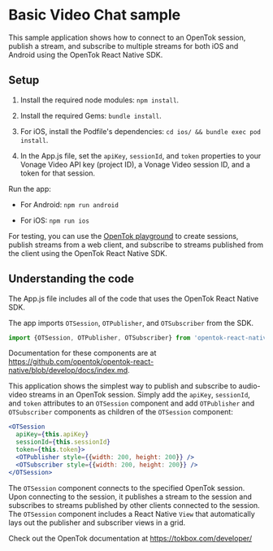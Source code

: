 # Basic Video Chat sample

This sample application shows how to connect to an OpenTok session, publish a stream, and subscribe to multiple streams for both iOS and Android using the OpenTok React Native SDK.

## Setup

1. Install the required node modules: `npm install`.

2. Install the required Gems: `bundle install`.

3. For iOS, install the Podfile's dependencies: `cd ios/ && bundle exec pod install`.

4. In the App.js file, set the `apiKey`, `sessionId`, and `token` properties to your Vonage Video API key (project ID), a Vonage Video session ID, and a token for that session.

Run the app:

* For Android: `npm run android`

* For iOS: `npm run ios`

For testing, you can use the [OpenTok playground](https://tokbox.com/developer/tools/playground/) to create sessions, publish streams from a web client, and subscribe to streams published from the client using the OpenTok React Native SDK.

## Understanding the code

The App.js file includes all of the code that uses the OpenTok React Native SDK.

The app imports `OTSession`, `OTPublisher`, and `OTSubscriber` from the SDK.

```js
import {OTSession, OTPublisher, OTSubscriber} from 'opentok-react-native';
```

Documentation for these components are at <https://github.com/opentok/opentok-react-native/blob/develop/docs/index.md>.

This application shows the simplest way to publish and subscribe to audio-video streams in an OpenTok session. Simply add the  `apiKey`, `sessionId`, and `token` attributes to an `OTSession` component and add `OTPublisher` and `OTSubscriber` components as children of the  `OTSession` component:

```jsx
<OTSession
  apiKey={this.apiKey}
  sessionId={this.sessionId}
  token={this.token}>
  <OTPublisher style={{width: 200, height: 200}} />
  <OTSubscriber style={{width: 200, height: 200}} />
</OTSession>
```

The `OTSession` component connects to the specified OpenTok session. Upon connecting to the session, it publishes a stream to the session and subscribes to streams published by other clients connected to the session. The `OTSession` component includes a React Native `View` that automatically lays out the publisher and subscriber views in a grid.

Check out the OpenTok documentation at <https://tokbox.com/developer/>

